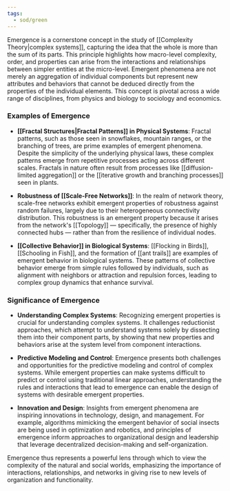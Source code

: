 ```yaml
---
tags:
  - sod/green
---
```


Emergence is a cornerstone concept in the study of [[Complexity Theory|complex systems]], capturing the idea that the whole is more than the sum of its parts. This principle highlights how macro-level complexity, order, and properties can arise from the interactions and relationships between simpler entities at the micro-level. Emergent phenomena are not merely an aggregation of individual components but represent new attributes and behaviors that cannot be deduced directly from the properties of the individual elements. This concept is pivotal across a wide range of disciplines, from physics and biology to sociology and economics.

### Examples of Emergence

- **[[Fractal Structures|Fractal Patterns]] in Physical Systems**: Fractal patterns, such as those seen in snowflakes, mountain ranges, or the branching of trees, are prime examples of emergent phenomena. Despite the simplicity of the underlying physical laws, these complex patterns emerge from repetitive processes acting across different scales. Fractals in nature often result from processes like [[diffusion-limited aggregation]] or the [[iterative growth and branching processes]] seen in plants.

- **Robustness of [[Scale-Free Networks]]**: In the realm of network theory, scale-free networks exhibit emergent properties of robustness against random failures, largely due to their heterogeneous connectivity distribution. This robustness is an emergent property because it arises from the network's [[Topology]] — specifically, the presence of highly connected hubs — rather than from the resilience of individual nodes.

- **[[Collective Behavior]] in Biological Systems**: [[Flocking in Birds]], [[Schooling in Fish]], and the formation of [[ant trails]] are examples of emergent behavior in biological systems. These patterns of collective behavior emerge from simple rules followed by individuals, such as alignment with neighbors or attraction and repulsion forces, leading to complex group dynamics that enhance survival.

### Significance of Emergence

- **Understanding Complex Systems**: Recognizing emergent properties is crucial for understanding complex systems. It challenges reductionist approaches, which attempt to understand systems solely by dissecting them into their component parts, by showing that new properties and behaviors arise at the system level from component interactions.

- **Predictive Modeling and Control**: Emergence presents both challenges and opportunities for the predictive modeling and control of complex systems. While emergent properties can make systems difficult to predict or control using traditional linear approaches, understanding the rules and interactions that lead to emergence can enable the design of systems with desirable emergent properties.

- **Innovation and Design**: Insights from emergent phenomena are inspiring innovations in technology, design, and management. For example, algorithms mimicking the emergent behavior of social insects are being used in optimization and robotics, and principles of emergence inform approaches to organizational design and leadership that leverage decentralized decision-making and self-organization.

Emergence thus represents a powerful lens through which to view the complexity of the natural and social worlds, emphasizing the importance of interactions, relationships, and networks in giving rise to new levels of organization and functionality.